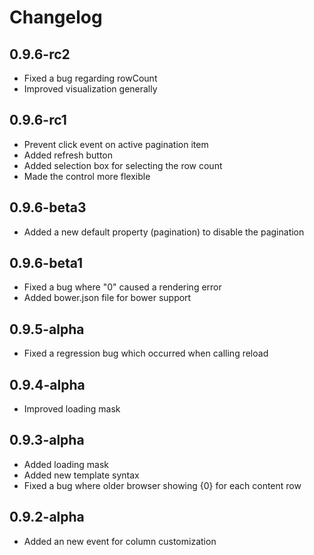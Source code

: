 # Changelog

## 0.9.6-rc2
- Fixed a bug regarding rowCount
- Improved visualization generally

## 0.9.6-rc1
- Prevent click event on active pagination item
- Added refresh button
- Added selection box for selecting the row count
- Made the control more flexible

## 0.9.6-beta3
- Added a new default property (pagination) to disable the pagination

## 0.9.6-beta1
- Fixed a bug where "0" caused a rendering error
- Added bower.json file for bower support

## 0.9.5-alpha
- Fixed a regression bug which occurred when calling reload

## 0.9.4-alpha
- Improved loading mask

## 0.9.3-alpha
- Added loading mask
- Added new template syntax
- Fixed a bug where older browser showing {0} for each content row

## 0.9.2-alpha
- Added an new event for column customization